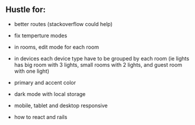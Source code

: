 ## Hustle for:
- better routes (stackoverflow could help)
- fix temperture modes
- in rooms, edit mode for each room
- in devices each device type have to be grouped by each room (ie lights has big room with 3 lights, small rooms with 2 lights, and guest room with one light)

- primary and accent color
- dark mode with local storage
- mobile, tablet and desktop responsive

- how to react and rails 